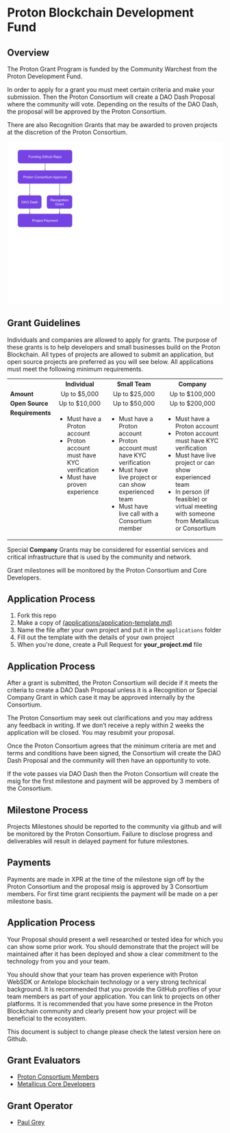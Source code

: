 # Proton Blockchain Development Fund
## Overview

The Proton Grant Program is funded by the Community Warchest from the Proton Development Fund.

In order to apply for a grant you must meet certain criteria and make your submission. Then the Proton Consortium will create a DAO Dash Proposal where the community will vote. Depending on the results of the DAO Dash, the proposal will be approved by the Proton Consortium.

There are also Recognition Grants that may be awarded to proven projects at the discretion of the Proton Consortium.

<img src="img/grant-flow.png" />

## Grant Guidelines

Individuals and companies are allowed to apply for grants. The purpose of these grants is to help developers and small businesses build on the Proton Blockchain. All types of projects are allowed to submit an application, but open source projects are preferred as you will see below. All applications must meet the following minimum requirements.

<table width="100%">
  <tr><th>&nbsp;</th><th>Individual</th><th>Small Team</th><th>Company</th></tr>
  <tr><td><b>Amount</b></td><td align="center">Up to $5,000</td><td align="center">Up to $25,000</td><td align="center">Up to $100,000</td></tr>
  <tr><td><b>Open Source</b></td><td align="center">Up to $10,000</td><td align="center">Up to $50,000</td><td align="center">Up to $200,000</td></tr>
  <tr>
    <td valign="top"><b>Requirements</b></td>
    <td valign="top"><ul><li>Must have a Proton account</li><li>Proton account must have KYC verification</li><li>Must have proven experience</li></ul></td>
    <td valign="top"><ul><li>Must have a Proton account</li><li>Proton account must have KYC verification</li><li>Must have live project or can show experienced team</li><li>Must have live call with a Consortium member
</li></ul></td>
    <td valign="top"><ul><li>Must have a Proton account</li><li>Proton account must have KYC verification</li><li>Must have live project or can show experienced team</li><li>In person (if feasible) or virtual meeting with someone from Metallicus or Consortium</li></ul></td>
  </tr>
</table>

Special **Company** Grants may be considered for essential services and critical infrastructure that is used by the community and network.

Grant milestones will be monitored by the Proton Consortium and Core Developers.

## Application Process

1. Fork this repo 
2. Make a copy of [(applications/application-template.md)](applications/application-template.md) 
3. Name the file after your own project and put it in the `applications` folder
4. Fill out the template with the details of your own project 
5. When you're done, create a Pull Request for **your_project.md** file

## Application Process

After a grant is submitted, the Proton Consortium will decide if it meets the criteria to create a DAO Dash Proposal unless it is a Recognition or Special Company Grant in which case it may be approved internally by the Consortium. 

The Proton Consortium may seek out clarifications and you may address any feedback in writing. If we don’t receive a reply within 2 weeks the application will be closed. You may resubmit your proposal.

Once the Proton Consortium agrees that the minimum criteria are met and terms and conditions have been signed, the Consortium will create the DAO Dash Proposal and the community will then have an opportunity to vote. 

If the vote passes via DAO Dash then the Proton Consortium will create the msig for the first milestone and payment will be approved by 3 members of the Consortium.

## Milestone Process

Projects Milestones should be reported to the community via github and will be monitored by the Proton Consortium. Failure to disclose progress and deliverables will result in delayed payment for future milestones.

## Payments

Payments are made in XPR at the time of the milestone sign off by the Proton Consortium and the proposal msig is approved by 3 Consortium members. For first time grant recipients the payment will be made on a per milestone basis.

## Application Process

Your Proposal should present a well researched or tested idea for which you can show some prior work. You should demonstrate that the project will be maintained after it has been deployed and show a clear commitment to the technology from you and your team. 

You should show that your team has proven experience with Proton WebSDK or Antelope blockchain technology or a very strong technical background. It is recommended that you provide the GitHub profiles of your team members as part of your application. You can link to projects on other platforms. It is recommended that you have some presence in the Proton Blockchain community and clearly present how your project will be beneficial to the ecosystem.

This document is subject to change please check the latest version here on Github.

## Grant Evaluators

- [Proton Consortium Members](https://www.proton.org/about)
- [Metallicus Core Developers](https://github.com/metallicusdev)

## Grant Operator

- [Paul Grey](https://github.com/paulgnz)

